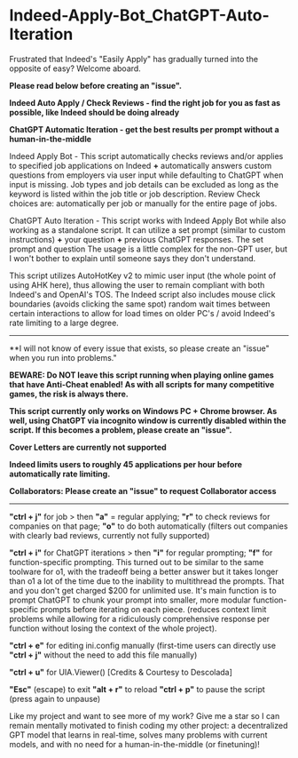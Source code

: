 # Indeed-Apply-Bot_ChatGPT-Auto-Iteration

Frustrated that Indeed's "Easily Apply" has gradually turned into the opposite of easy? Welcome aboard.

**Please read below before creating an "issue".**

**Indeed Auto Apply / Check Reviews - find the right job for you as fast as possible, like Indeed should be doing already**

**ChatGPT Automatic Iteration - get the best results per prompt without a human-in-the-middle**

Indeed Apply Bot - This script automatically checks reviews and/or applies to specified job applications on Indeed **+** automatically answers custom questions from employers via user input while defaulting to ChatGPT when input is missing. Job types and job details can be excluded as long as the keyword is listed within the job title or job description. Review Check choices are: automatically per job or manually for the entire page of jobs.

ChatGPT Auto Iteration - This script works with Indeed Apply Bot while also working as a standalone script. It can utilize a set prompt (similar to custom instructions) **+** your question **+** previous ChatGPT responses. The set prompt and question The usage is a little complex for the non-GPT user, but I won't bother to explain until someone says they don't understand.

This script utilizes AutoHotKey v2 to mimic user input (the whole point of using AHK here), thus allowing the user to remain compliant with both Indeed's and OpenAI's TOS. The Indeed script also includes mouse click boundaries (avoids clicking the same spot) random wait times between certain interactions to allow for load times on older PC's / avoid Indeed's rate limiting to a large degree.

-----------------------------------------------------------------

**I will not know of every issue that exists, so please create an "issue" when you run into problems."

**BEWARE: Do NOT leave this script running when playing online games that have Anti-Cheat enabled! As with all scripts for many competitive games, the risk is always there.**

**This script currently only works on Windows PC + Chrome browser. As well, using ChatGPT via incognito window is currently disabled within the script. If this becomes a problem, please create an "issue".**

**Cover Letters are currently not supported**

**Indeed limits users to roughly 45 applications per hour before automatically rate limiting.**

**Collaborators: Please create an "issue" to request Collaborator access**

-----------------------------------------------------------------

**"ctrl + j"** for job > then **"a"** = regular applying; **"r"** to check reviews for companies on that page; **"o"** to do both automatically (filters out companies with clearly bad reviews, currently not fully supported)

**"ctrl + i"** for ChatGPT iterations > then **"i"** for regular prompting; **"f"** for function-specific prompting. This turned out to be similar to the same toolware for o1, with the tradeoff being a better answer but it takes longer than o1 a lot of the time due to the inability to multithread the prompts. That and you don't get charged $200 for unlimited use. It's main function is to prompt ChatGPT to chunk your prompt into smaller, more modular function-specific prompts before iterating on each piece.  (reduces context limit problems while allowing for a ridiculously comprehensive response per function without losing the context of the whole project).

**"ctrl + e"** for editing ini.config manually (first-time users can directly use **"ctrl + j"** without the need to add this file manually)

**"ctrl + u"** for UIA.Viewer() [Credits & Courtesy to Descolada]

**"Esc"** (escape) to exit
**"alt + r"** to reload
**"ctrl + p"** to pause the script (press again to unpause)


Like my project and want to see more of my work? Give me a star so I can remain mentally motivated to finish coding my other project: a decentralized GPT model that learns in real-time, solves many problems with current models, and with no need for a human-in-the-middle (or finetuning)!

